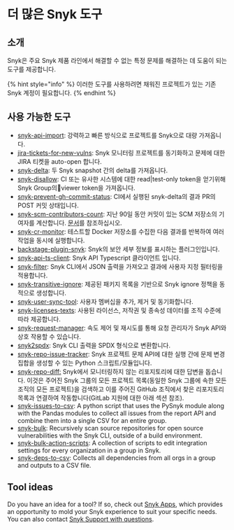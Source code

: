 # 더 많은 Snyk 도구

## 소개

Snyk은 주요 Snyk 제품 라인에서 해결할 수 없는 특정 문제를 해결하는 데 도움이 되는 도구를 제공합니다.

{% hint style="info" %}
이러한 도구를 사용하려면 채워진 프로젝트가 있는 기존 Snyk 계정이 필요합니다.
{% endhint %}

## 사용 가능한 도구

* [snyk-api-import](https://github.com/snyk-tech-services/snyk-api-import): 강력하고 빠른 방식으로 프로젝트를 Snyk으로 대량 가져옵니다.
* [jira-tickets-for-new-vulns](https://github.com/snyk-tech-services/jira-tickets-for-new-vulns): Snyk 모니터링 프로젝트를 동기화하고 문제에 대한 JIRA 티켓을 auto-open 합니다.
* [snyk-delta](https://github.com/snyk-tech-services/snyk-delta): 두 Snyk snapshot 간의 delta를 가져옵니다.
* [snyk-disallow](https://github.com/snyk-tech-services/snyk-disallow): CI 또는 유사한 시스템에 대한 read|test-only token을 얻기위해 Snyk Group의viewer token을 가져옵니다.
* [snyk-prevent-gh-commit-status](https://github.com/snyk-tech-services/snyk-prevent-gh-commit-status): CI에서 실행된 snyk-delta의 결과 PR의 POST 커밋 상태입니다.
* [snyk-scm-contributors-count](https://github.com/snyk-tech-services/snyk-scm-contributors-count): 지난 90일 동안 커밋이 있는 SCM 저장소의 기여자를 계산합니다. [문서](snyk-scm-contributors-count-cli-tool/)를 참조하십시오.
* [snyk-cr-monitor](https://github.com/snyk-tech-services/snyk-cr-monitor): 테스트할 Docker 저장소를 수집한 다음 결과를 반복하여 여러 작업을 동시에 실행합니다.
* [backstage-plugin-snyk](https://github.com/snyk-tech-services/backstage-plugin-snyk): Snyk의 보안 세부 정보를 표시하는 플러그인입니다.
* [snyk-api-ts-client](https://github.com/snyk-tech-services/snyk-api-ts-client): Snyk API Typescript 클라이언트 입니다.
* [snyk-filter](https://github.com/snyk-tech-services/snyk-filter): Snyk CLI에서 JSON 출력을 가져오고 결과에 사용자 지정 필터링을 적용합니다.
* [snyk-transitive-ignore](https://github.com/snyk-tech-services/snyk-transitive-ignore): 제공된 패키지 목록을 기반으로 Snyk ignore 정책을 동적으로 생성합니다.
* [snyk-user-sync-tool](https://github.com/snyk-tech-services/snyk-user-sync-tool): 사용자 멤버십을 추가, 제거 및 동기화합니다.
* [snyk-licenses-texts](https://github.com/snyk-tech-services/snyk-licenses-texts): 사용된 라이선스, 저작권 및 종속성 데이터를 조직 수준에 따라 제공합니다.
* [snyk-request-manager](https://github.com/snyk-tech-services/snyk-request-manager): 속도 제어 및 재시도를 통해 요청 관리자가 Snyk API와 상호 작용할 수 있습니다.
* [snyk2spdx](https://github.com/snyk-tech-services/snyk2spdx): Snyk CLI 출력을 SPDX 형식으로 변환합니다.
* [snyk-repo-issue-tracker](https://github.com/snyk-tech-services/snyk-repo-issue-tracker): Snyk 프로젝트 문제 API에 대한 실행 간에 문제 변경 집합을 생성할 수 있는 Python 스크립트/모듈입니다.
* [snyk-repo-diff:](https://github.com/snyk-tech-services/snyk-repo-diff) Snyk에서 모니터링하지 않는 리포지토리에 대한 답변을 돕습니다. 이것은 주어진 Snyk 그룹의 모든 프로젝트 목록(동일한 Snyk 그룹에 속한 모든 조직의 모든 프로젝트)을 검색하고 이를 주어진 GitHub 조직에서 찾은 리포지토리 목록과 연결하여 작동합니다(GitLab 지원에 대한 아래 섹션 참조).
* [snyk-issues-to-csv](https://github.com/snyk-tech-services/snyk-issues-to-csv): A python script that uses the PySnyk module along with the Pandas modules to collect all issues from the report API and combine them into a single CSV for an entire group.
* [snyk-bulk](https://github.com/snyk-tech-services/snyk-bulk): Recursively scan source repositories for open source vulnerabilities with the Snyk CLI, outside of a build environment.
* [snyk-bulk-action-scripts](https://github.com/snyk-tech-services/snyk-bulk-action-scripts): A collection of scripts to edit integration settings for every organization in a group in Snyk.
* [snyk-deps-to-csv](https://github.com/snyk-tech-services/snyk-deps-to-csv): Collects all dependencies from all orgs in a group and outputs to a CSV file.

## Tool ideas

Do you have an idea for a tool? If so, check out [Snyk Apps](../integrations/snyk-apps/), which provides an opportunity to mold your Snyk experience to suit your specific needs. You can also contact [Snyk Support with questions](https://support.snyk.io/hc/en-us/).
